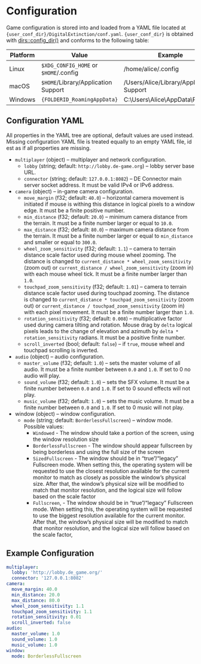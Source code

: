 # Configuration

Game configuration is stored into and loaded from a YAML file located at
`{user_conf_dir}/DigitalExtinction/conf.yaml`. `{user_conf_dir}` is obtained
with [dirs::config_dir()](https://docs.rs/dirs/latest/dirs/fn.config_dir.html)
and conforms to the following table:

|Platform | Value                                 | Example                                  |
| ------- | ------------------------------------- | ---------------------------------------- |
| Linux   | `$XDG_CONFIG_HOME` or `$HOME`/.config | /home/alice/.config                      |
| macOS   | `$HOME`/Library/Application Support   | /Users/Alice/Library/Application Support |
| Windows | `{FOLDERID_RoamingAppData}`           | C:\Users\Alice\AppData\Roaming           |

## Configuration YAML

All properties in the YAML tree are optional, default values are used instead.
Missing configuration YAML file is treated equally to an empty YAML file, id
est as if all properties are missing.

* `multiplayer` (object) – multiplayer and network configuration.
  * `lobby` (string; default: `http://lobby.de-game.org`) – lobby server base URL.
  * `connector` (string; default: `127.0.0.1:8082`) – DE Connector main server
    socket address. It must be valid IPv4 or IPv6 address.
* `camera` (object) – in-game camera configuration.
  * `move_margin` (f32; default: `40.0`) – horizontal camera movement is
    initiated if mouse is withing this distance in logical pixels to a window
    edge. It must be a finite positive number.
  * `min_distance` (f32; default: `20.0`) – minimum camera distance from the
    terrain. It must be a finite number larger or equal to `10.0`.
  * `max_distance` (f32; default: `80.0`) – maximum camera distance from the
    terrain. It must be a finite number larger or equal to `min_distance` and
    smaller or equal to `300.0`.
  * `wheel_zoom_sensitivity` (f32; default: `1.1`) – camera to terrain distance
    scale factor used during mouse wheel zooming. The distance is changed to
    `current_distance * wheel_zoom_sensitivity` (zoom out) or `current_distance
    / wheel_zoom_sensitivity` (zoom in) with each mouse wheel tick. It must be
    a finite number larger than `1.0`.
  * `touchpad_zoom_sensitivity` (f32; default: `1.01`) – camera to terrain
    distance scale factor used during touchpad zooming. The distance is changed
    to `current_distance * touchpad_zoom_sensitivity` (zoom out) or
    `current_distance / touchpad_zoom_sensitivity` (zoom in) with each pixel
    movement. It must be a finite number larger than `1.0`.
  * `rotation_sensitivity` (f32; default: `0.008`) – multiplicative factor used
    during camera tilting and rotation. Mouse drag by `delta` logical pixels
    leads to the change of elevation and azimuth by `delta *
    rotation_sensitivity` radians. It must be a positive finite number.
  * `scroll_inverted` (bool; default: `false`) – if `true`, mouse wheel and
    touchpad scrolling is inverted.
* `audio` (object) – audio configuration.
  * `master_volume` (f32; default: `1.0`) – sets the master volume of all audio. It
    must be a finite number between `0.0` and `1.0`. If set to 0 no audio will play.
  * `sound_volume` (f32; default: `1.0`) – sets the SFX volume. It must be a finite
    number between `0.0` and `1.0`. If set to 0 sound effects will not play.
  * `music_volume` (f32; default: `1.0`) – sets the music volume. It must be a finite
    number between `0.0` and `1.0`. If set to 0 music will not play.
* window (object) – window configuration.
  * `mode` (string; default: `BorderlessFullscreen`) – window mode. Possible values:
      * `Windowed` - The window should take a portion of the screen, using the window resolution size
      * `BorderlessFullscreen` - The window should appear fullscreen by being borderless and using the full size of the screen
      * `SizedFullscreen` - The window should be in “true”/“legacy” Fullscreen
      mode. When setting this, the operating system will be requested to use
      the closest resolution available for the current monitor to match as
      closely as possible the window’s physical size. After that, the window’s
      physical size will be modified to match that monitor resolution, and the
      logical size will follow based on the scale factor
      * `Fullscreen`, - The window should be in “true”/“legacy” Fullscreen mode.
      When setting this, the operating system will be requested to use the biggest
      resolution available for the current monitor. After that, the window’s physical
      size will be modified to match that monitor resolution, and the logical size
      will follow based on the scale factor,
## Example Configuration

```yaml
multiplayer:
  lobby: 'http://lobby.de_game.org/'
  connector: '127.0.0.1:8082'
camera:
  move_margin: 40.0
  min_distance: 20.0
  max_distance: 80.0
  wheel_zoom_sensitivity: 1.1
  touchpad_zoom_sensitivity: 1.1
  rotation_sensitivity: 0.01
  scroll_inverted: false
audio:
  master_volume: 1.0
  sound_volume: 1.0
  music_volume: 1.0
window:
  mode: BorderlessFullscreen
```
